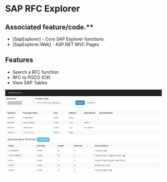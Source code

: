 # SAP RFC Explorer

## Associated feature/code.**

- [SapExplorer] - Core SAP Explorer functions.
- [SapExplorer.Web] - ASP.NET MVC Pages

## Features

- Search a RFC function
- RFC to POCO (C#)
- View SAP Tables

![Optional Text](https://github.com/fantakim/SapExplorer/blob/master/screenshot.png)
